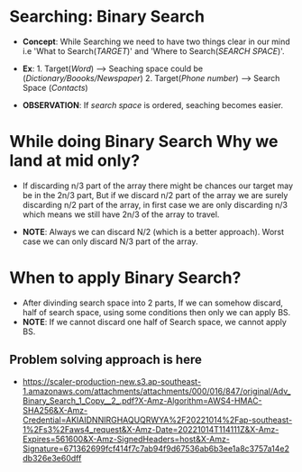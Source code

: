 # Searching: Binary Search

- **Concept**: While Searching we need to have two things clear in our mind i.e 'What to Search(*TARGET*)' and 'Where to Search(*SEARCH SPACE*)'.
- **Ex**: 1. Target(*Word*) --> Seaching space could be (*Dictionary/Boooks/Newspaper*)
          2. Target(*Phone number*) --> Search Space (*Contacts*)

- **OBSERVATION**: If *search space* is ordered, seaching becomes easier.

# While doing Binary Search Why we land at mid only?
- If discarding n/3 part of the array there might be chances our target may be in the 2n/3 part, But if we discard n/2 part of the array we are surely discarding n/2 part of the array, in first case we are only discarding n/3 which means we still have 2n/3 of the array to travel.

- **NOTE**: Always we can discard N/2 (which is a better approach).
            Worst case we can only discard N/3 part of the array.

# When to apply Binary Search?
- After divinding search space into 2 parts, If we can somehow discard, half of search space, using some conditions then only we can apply BS.
- **NOTE**: If we cannot discard one half of Search space, we cannot apply BS.

## Problem solving approach is here
- https://scaler-production-new.s3.ap-southeast-1.amazonaws.com/attachments/attachments/000/016/847/original/Adv_Binary_Search_1_Copy__2_.pdf?X-Amz-Algorithm=AWS4-HMAC-SHA256&X-Amz-Credential=AKIAIDNNIRGHAQUQRWYA%2F20221014%2Fap-southeast-1%2Fs3%2Faws4_request&X-Amz-Date=20221014T114111Z&X-Amz-Expires=561600&X-Amz-SignedHeaders=host&X-Amz-Signature=671362699fcf414f7c7ab94f9d67536ab6b3ee1a8c3757a14e2db326e3e60dff




